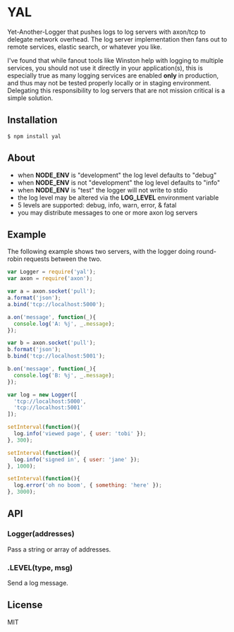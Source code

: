 
# YAL

  Yet-Another-Logger that pushes logs to log servers with axon/tcp to delegate network overhead. The log server implementation then fans out
  to remote services, elastic search, or whatever you like.

  I've found that while fanout tools like Winston help with logging to
  multiple services, you should not use it directly in your application(s),
  this is especially true as many logging services are enabled __only__ in
  production, and thus may not be tested properly locally or in staging
  environment. Delegating this responsibility to log servers that are
  not mission critical is a simple solution.

## Installation

```
$ npm install yal
```

## About

 - when __NODE_ENV__ is "development" the log level defaults to "debug"
 - when __NODE_ENV__ is not "development" the log level defaults to "info"
 - when __NODE_ENV__ is "test" the logger will not write to stdio
 - the log level may be altered via the __LOG_LEVEL__ environment variable
 - 5 levels are supported: debug, info, warn, error, & fatal
 - you may distribute messages to one or more axon log servers

## Example

  The following example shows two servers,
  with the logger doing round-robin requests
  between the two.

```js
var Logger = require('yal');
var axon = require('axon');

var a = axon.socket('pull');
a.format('json');
a.bind('tcp://localhost:5000');

a.on('message', function(_){
  console.log('A: %j', _.message);
});

var b = axon.socket('pull');
b.format('json');
b.bind('tcp://localhost:5001');

b.on('message', function(_){
  console.log('B: %j', _.message);
});

var log = new Logger([
  'tcp://localhost:5000',
  'tcp://localhost:5001'
]);

setInterval(function(){
  log.info('viewed page', { user: 'tobi' });
}, 300);

setInterval(function(){
  log.info('signed in', { user: 'jane' });
}, 1000);

setInterval(function(){
  log.error('oh no boom', { something: 'here' });
}, 3000);
```

## API

### Logger(addresses)

  Pass a string or array of addresses.

### .LEVEL(type, msg)

  Send a log message.

## License

 MIT
